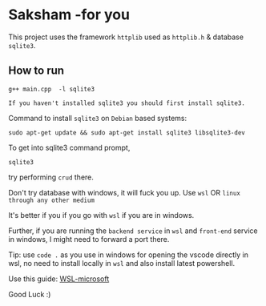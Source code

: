 # Saksham -for you
This project uses the framework `httplib` used as `httplib.h` & database `sqlite3`.

## How to run
 `g++ main.cpp  -l sqlite3`
```
If you haven't installed sqlite3 you should first install sqlite3.
```
Command to install `sqlite3` on `Debian` based systems:
```
sudo apt-get update && sudo apt-get install sqlite3 libsqlite3-dev
```
To get into sqlite3 command prompt,
```
sqlite3
```
 try performing `crud` there.

Don't try database with windows, it will fuck you up. Use `wsl` OR `linux through any other medium`

It's better if you if you go with `wsl` if you are in windows.

Further, if you are running the `backend service` in `wsl` and `front-end` service in windows, I might need to forward a port there. 

Tip: use `code .` as you use in windows for opening the vscode directly in wsl, no need to install locally in `wsl` and also install latest powershell.


Use this guide: [WSL-microsoft](https://learn.microsoft.com/en-us/windows/wsl/install)

Good Luck :)